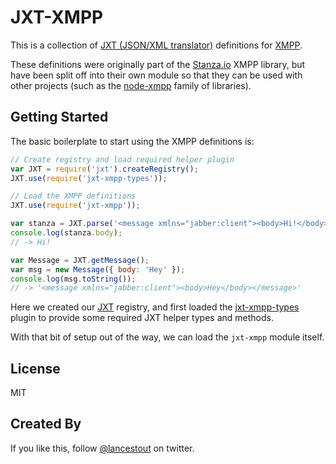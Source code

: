 # JXT-XMPP

This is a collection of [JXT (JSON/XML translator)](https://github.com/otalk/jxt) definitions for [XMPP](http://xmpp.org).

These definitions were originally part of the [Stanza.io](https://stanza.io) XMPP library, but have been split off into their own module so that they can be used with other projects (such as the [node-xmpp](http://node-xmpp.org) family of libraries).

## Getting Started

The basic boilerplate to start using the XMPP definitions is:

```js
// Create registry and load required helper plugin
var JXT = require('jxt').createRegistry();
JXT.use(require('jxt-xmpp-types'));

// Load the XMPP definitions
JXT.use(require('jxt-xmpp'));

var stanza = JXT.parse('<message xmlns="jabber:client"><body>Hi!</body></message>');
console.log(stanza.body);
// -> Hi!

var Message = JXT.getMessage();
var msg = new Message({ body: 'Hey' });
console.log(msg.toString());
// -> '<message xmlns="jabber:client"><body>Hey</body></message>'
```

Here we created our [JXT](https://github.com/otalk/jxt) registry, and first loaded the [jxt-xmpp-types](https://github.com/otalk/jxt-xmpp-types) plugin to provide some required JXT helper types and methods.

With that bit of setup out of the way, we can load the `jxt-xmpp` module itself.

## License

MIT

## Created By

If you like this, follow [@lancestout](http://twitter.com/lancestout) on twitter.
